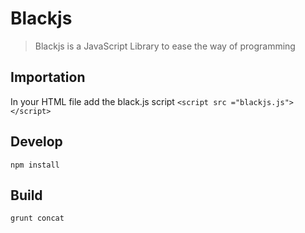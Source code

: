 # Blackjs
> Blackjs is a JavaScript Library to ease the way of programming

## Importation
In your HTML file add the black.js script ```<script src ="blackjs.js"></script>```

## Develop
```
npm install
```
## Build
```
grunt concat
```